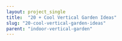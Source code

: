 ```yaml
---
layout: project_single
title:  "20 + Cool Vertical Garden Ideas"
slug: "20-cool-vertical-garden-ideas"
parent: "indoor-vertical-garden"
---
```

 